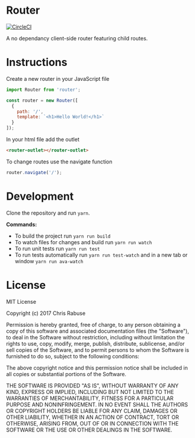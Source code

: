 # Router
[![CircleCI](https://circleci.com/gh/Mandosis/router.svg?style=svg)](https://circleci.com/gh/Mandosis/router)

A no dependancy client-side router featuring child routes.

# Instructions

Create a new router in your JavaScript file

```javascript
import Router from 'router';

const router = new Router([
  {
    path: '/',
    template: `<h1>Hello World!</h1>`
  }
]);
```

In your html file add the outlet
```html
<router-outlet></router-outlet>
```

To change routes use the navigate function
```javascript
router.navigate('/');
```

# Development

Clone the repository and run `yarn`.

**Commands:**
- To build the project run `yarn run build`
- To watch files for changes and build run `yarn run watch`
- To run unit tests run `yarn run test`
- To run tests automatically run `yarn run test-watch` and in a new tab or window `yarn run ava-watch`

# License
MIT License

Copyright (c) 2017 Chris Rabuse

Permission is hereby granted, free of charge, to any person obtaining a copy
of this software and associated documentation files (the "Software"), to deal
in the Software without restriction, including without limitation the rights
to use, copy, modify, merge, publish, distribute, sublicense, and/or sell
copies of the Software, and to permit persons to whom the Software is
furnished to do so, subject to the following conditions:

The above copyright notice and this permission notice shall be included in all
copies or substantial portions of the Software.

THE SOFTWARE IS PROVIDED "AS IS", WITHOUT WARRANTY OF ANY KIND, EXPRESS OR
IMPLIED, INCLUDING BUT NOT LIMITED TO THE WARRANTIES OF MERCHANTABILITY,
FITNESS FOR A PARTICULAR PURPOSE AND NONINFRINGEMENT. IN NO EVENT SHALL THE
AUTHORS OR COPYRIGHT HOLDERS BE LIABLE FOR ANY CLAIM, DAMAGES OR OTHER
LIABILITY, WHETHER IN AN ACTION OF CONTRACT, TORT OR OTHERWISE, ARISING FROM,
OUT OF OR IN CONNECTION WITH THE SOFTWARE OR THE USE OR OTHER DEALINGS IN THE
SOFTWARE.
